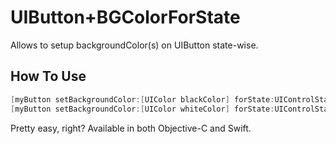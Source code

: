 # UIButton+BGColorForState
Allows to setup backgroundColor(s) on UIButton state-wise.


## How To Use

```objective-c
[myButton setBackgroundColor:[UIColor blackColor] forState:UIControlStateNormal];
[myButton setBackgroundColor:[UIColor whiteColor] forState:UIControlStateHighlighted];
```


Pretty easy, right? Available in both Objective-C and Swift.


